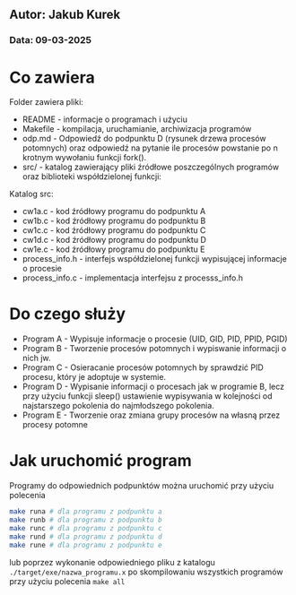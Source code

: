 ## Autor: Jakub Kurek

### Data: 09-03-2025

# Co zawiera

Folder zawiera pliki:
- README - informacje o programach i użyciu
- Makefile - kompilacja, uruchamianie, archiwizacja programów
- odp.md - Odpowiedź do podpunktu D (rysunek drzewa procesów potomnych) oraz odpowiedź na pytanie ile procesów powstanie po n krotnym wywołaniu funkcji fork().
- src/ - katalog zawierający pliki źródłowe poszczególnych programów oraz biblioteki współdzielonej funkcji:

Katalog src:
- cw1a.c - kod źródłowy programu do podpunktu A
- cw1b.c - kod źródłowy programu do podpunktu B
- cw1c.c - kod źródłowy programu do podpunktu C
- cw1d.c - kod źródłowy programu do podpunktu D
- cw1e.c - kod źródłowy programu do podpunktu E
- process_info.h - interfejs współdzielonej funkcji wypisującej informacje o procesie
- process_info.c - implementacja interfejsu z processs_info.h

# Do czego służy

- Program A - Wypisuje informacje o procesie (UID, GID, PID, PPID, PGID)
- Program B - Tworzenie procesów potomnych i wypiswanie informacji o nich jw.
- Program C - Osieracanie procesów potomnych by sprawdzić PID procesu, który je adoptuje w systemie.
- Program D - Wypisanie informacji o procesach jak w programie B, lecz przy użyciu funkcji sleep() ustawienie wypisywania w kolejności od najstarszego pokolenia do najmłodszego pokolenia.
- Program E - Tworzenie oraz zmiana grupy procesów na własną przez procesy potomne 

# Jak uruchomić program

Programy do odpowiednich podpunktów można uruchomić przy użyciu polecenia
```bash
make runa # dla programu z podpunktu a
make runb # dla programu z podpunktu b
make runc # dla programu z podpunktu c
make rund # dla programu z podpunktu d
make rune # dla programu z podpunktu e
```
lub poprzez wykonanie odpowiedniego pliku z katalogu `./target/exe/nazwa_programu.x` po skompilowaniu wszystkich programów przy użyciu polecenia `make all`